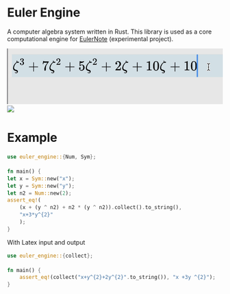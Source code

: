 # Euler Engine

A computer algebra system written in Rust. This library is used as a core computational engine for [EulerNote](https://eulernote.com) (experimental project).

<img src="./assets/demo.png">

<img src="./assets/demo2.png">
<br/>

# Example

```rust
use euler_engine::{Num, Sym};

fn main() {
let x = Sym::new("x");
let y = Sym::new("y");
let n2 = Num::new(2);
assert_eq!(
    (x + (y ^ n2) + n2 * (y ^ n2)).collect().to_string(),
    "x+3*y^{2}"
    );
}
```

With Latex input and output

```rust
use euler_engine::{collect};

fn main() {
    assert_eq!(collect("x+y^{2}+2y^{2}".to_string()), "x +3y ^{2}");
}

```
